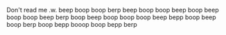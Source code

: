 Don't read me .w.
beep boop boop berp beep boop boop beep boop beep boop boop beep berp boop beep boop boop boop beep bepp boop beep boop berp boop bepp booop boop bepp berp
